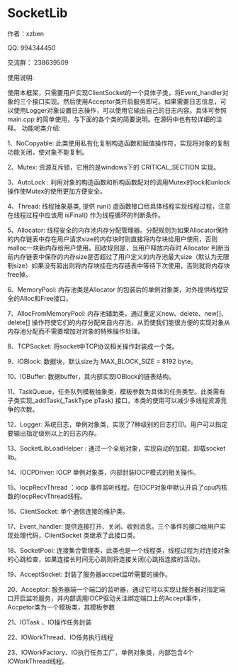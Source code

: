 SocketLib
=========
作者：xzben

QQ: 994344450

交流群：  238639509

使用说明:

使用本框架，只需要用户实现ClientSocket的一个具体子类，将Event_handler对象的三个接口实现。然后使用Acceptor类开启服务即可。如果需要日志信息，可以使用Logger对象设置日志操作，可以使用它输出自己的日志内容。具体可参照main.cpp 的简单使用，与下面的各个类的简要说明。在源码中也有较详细的注释。
功能呢类介绍:

1、NoCopyable: 此类使用私有化复制构造函数和赋值操作符，实现将对象的复制功能关闭，使对象不能复制。

2、Mutex: 资源互斥锁，它用的是windows下的 CRITICAL_SECTION 实现。

3、AutoLock : 利用对象的构造函数和析构函数配对的调用Mutex的lock和unlock操作使Mutex的使用更加方便安全。

4、Thread: 线程抽象基类, 提供 run() 虚函数接口给具体线程实现线程过程，注意在线程过程中应该用 isFinal() 作为线程循环的判断条件。

5、Allocator: 线程安全的内存池内存分配管理器。分配规则为如果Allocator保持的内存链表中存在用户请求size的内存块时则直接将内存块给用户使用，否则malloc一块新内存给用户使用。回收规则是，当用户释放内存时 Allocator 判断当前内存链表中保存的内存size是否超过了用户定义的内存池最大size（默认为无限制size）如果没有超出则将内存块挂在内存链表中等待下次使用，否则就将内存块free掉。

6、MemoryPool: 内存池类是Allocator 的包装后的单例对象类，对外提供线程安全的Alloc和Free接口。

7、AllocFromMemoryPool: 内存池辅助类，通过重定义new、delete、new[]、delete[] 操作符使它们的内存分配来自内存池，从而使我们能很方便的实现对象从内存池分配而不需要增加对对象的特殊操作处理。

8、TCPSocket: 将socket中TCP协议相关操作封装成一个类。

9、IOBlock: 数据块，默认size为 MAX_BLOCK_SIZE = 8192 byte。

10、IOBuffer: 数据buffer，其内部实现IOBlock的链表结构。

11、TaskQueue，任务队列模板抽象类，模板参数为具体的任务类型。此类需有子类实现_addTask(_TaskType pTask) 接口，本类的使用可以减少多线程资源竞争的次数。

12、Logger: 系统日志，单例对象类，实现了7种级别的日志打印。用户可以指定要输出指定级别以上的日志内存。

13、SocketLibLoadHelper : 通过一个全局对象，实现自动的加载、卸载socket lib。

14、IOCPDriver: IOCP 单例对象类，内部封装IOCP模式的相关操作。

15、IocpRecvThread ：iocp 事件监听线程。在IOCP对象中默认开启了cpu内核数的IocpRecvThread线程。

16、ClientSocket: 单个通信连接的维护类。

17、Event_handler: 提供连接打开、关闭、收到消息。三个事件的接口给用户实现处理代码，ClientSocket 类继承了此接口类。

18、SocketPool: 连接集合管理类，此类也是一个线程类，线程过程为对连接对象的心跳检查，如果连接长时间无心跳则将连接关闭(心跳指连接的活动)。

19、AcceptSocket: 封装了服务器accpet监听需要的操作。

20、Acceptor: 服务器端一个端口的监听器，通过它可以实现让服务器对指定端口开启监听服务，并内部调用IOCP驱动关注绑定端口上的Accept事件，Accpetor类为一个模板类，其模板参数

21、IOTask 、IO操作任务封装

22、IOWorkThread、IO任务执行线程

23、IOWorkFactory、IO执行任务工厂，单例对象类，内部包含4个IOWorkThread线程。

